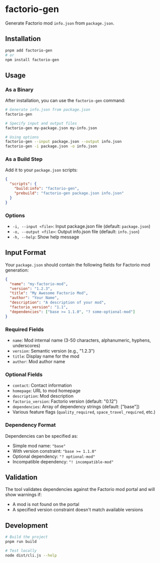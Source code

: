 # factorio-gen

Generate Factorio mod `info.json` from `package.json`.

## Installation

```bash
pnpm add factorio-gen
# or
npm install factorio-gen
```

## Usage

### As a Binary

After installation, you can use the `factorio-gen` command:

```bash
# Generate info.json from package.json
factorio-gen

# Specify input and output files
factorio-gen my-package.json my-info.json

# Using options
factorio-gen --input package.json --output info.json
factorio-gen -i package.json -o info.json
```

### As a Build Step

Add it to your `package.json` scripts:

```json
{
  "scripts": {
    "build:info": "factorio-gen",
    "prebuild": "factorio-gen package.json info.json"
  }
}
```

### Options

- `-i, --input <file>`: Input package.json file (default: `package.json`)
- `-o, --output <file>`: Output info.json file (default: `info.json`)
- `-h, --help`: Show help message

## Input Format

Your `package.json` should contain the following fields for Factorio mod generation:

```json
{
  "name": "my-factorio-mod",
  "version": "1.2.3",
  "title": "My Awesome Factorio Mod",
  "author": "Your Name",
  "description": "A description of your mod",
  "factorio_version": "1.1",
  "dependencies": ["base >= 1.1.0", "? some-optional-mod"]
}
```

### Required Fields

- `name`: Mod internal name (3-50 characters, alphanumeric, hyphens, underscores)
- `version`: Semantic version (e.g., "1.2.3")
- `title`: Display name for the mod
- `author`: Mod author name

### Optional Fields

- `contact`: Contact information
- `homepage`: URL to mod homepage
- `description`: Mod description
- `factorio_version`: Factorio version (default: "0.12")
- `dependencies`: Array of dependency strings (default: ["base"])
- Various feature flags (`quality_required`, `space_travel_required`, etc.)

### Dependency Format

Dependencies can be specified as:
- Simple mod name: `"base"`
- With version constraint: `"base >= 1.1.0"`
- Optional dependency: `"? optional-mod"`
- Incompatible dependency: `"! incompatible-mod"`

## Validation

The tool validates dependencies against the Factorio mod portal and will show warnings if:
- A mod is not found on the portal
- A specified version constraint doesn't match available versions

## Development

```bash
# Build the project
pnpm run build

# Test locally
node dist/cli.js --help
``` 